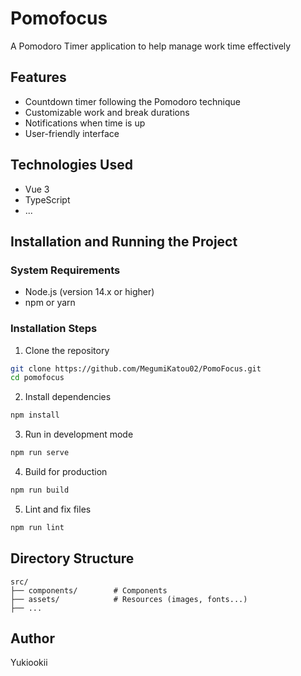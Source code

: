 # Pomofocus

A Pomodoro Timer application to help manage work time effectively

## Features

- Countdown timer following the Pomodoro technique
- Customizable work and break durations
- Notifications when time is up
- User-friendly interface

## Technologies Used

- Vue 3
- TypeScript
- ...

## Installation and Running the Project

### System Requirements
- Node.js (version 14.x or higher)
- npm or yarn

### Installation Steps

1. Clone the repository
```bash
git clone https://github.com/MegumiKatou02/PomoFocus.git
cd pomofocus
```

2. Install dependencies
```bash
npm install
```

3. Run in development mode
```bash
npm run serve
```

4. Build for production
```bash
npm run build
```

5. Lint and fix files
```bash
npm run lint
```

## Directory Structure

```
src/
├── components/        # Components
├── assets/            # Resources (images, fonts...)
├── ...
```

## Author

Yukiookii
